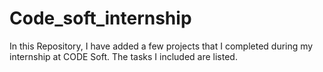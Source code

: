 # Code_soft_internship
In this Repository, I have added a few projects that I completed during my internship at CODE Soft. The tasks I included are listed.
